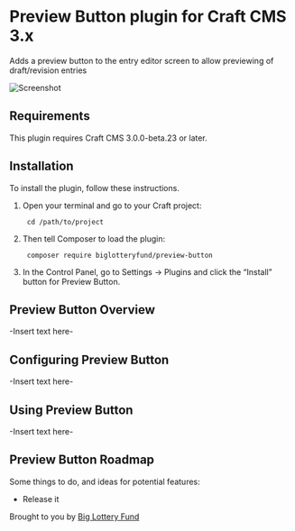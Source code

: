 # Preview Button plugin for Craft CMS 3.x

Adds a preview button to the entry editor screen to allow previewing of draft/revision entries

![Screenshot](src/img/logo.png)

## Requirements

This plugin requires Craft CMS 3.0.0-beta.23 or later.

## Installation

To install the plugin, follow these instructions.

1. Open your terminal and go to your Craft project:

        cd /path/to/project

2. Then tell Composer to load the plugin:

        composer require biglotteryfund/preview-button

3. In the Control Panel, go to Settings → Plugins and click the “Install” button for Preview Button.

## Preview Button Overview

-Insert text here-

## Configuring Preview Button

-Insert text here-

## Using Preview Button

-Insert text here-

## Preview Button Roadmap

Some things to do, and ideas for potential features:

* Release it

Brought to you by [Big Lottery Fund](https://www.github.com/biglotteryfund)
